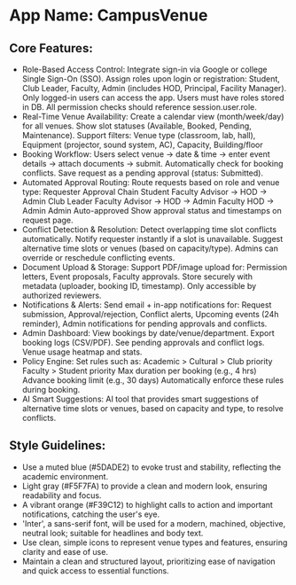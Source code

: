 # **App Name**: CampusVenue

## Core Features:

- Role-Based Access Control: Integrate sign-in via Google or college Single Sign-On (SSO). Assign roles upon login or registration: Student, Club Leader, Faculty, Admin (includes HOD, Principal, Facility Manager). Only logged-in users can access the app. Users must have roles stored in DB. All permission checks should reference session.user.role.
- Real-Time Venue Availability: Create a calendar view (month/week/day) for all venues. Show slot statuses (Available, Booked, Pending, Maintenance). Support filters: Venue type (classroom, lab, hall), Equipment (projector, sound system, AC), Capacity, Building/floor
- Booking Workflow: Users select venue -> date & time -> enter event details -> attach documents -> submit. Automatically check for booking conflicts. Save request as a pending approval (status: Submitted).
- Automated Approval Routing: Route requests based on role and venue type: Requester Approval Chain Student Faculty Advisor -> HOD -> Admin Club Leader Faculty Advisor -> HOD -> Admin Faculty HOD -> Admin Admin Auto-approved Show approval status and timestamps on request page.
- Conflict Detection & Resolution: Detect overlapping time slot conflicts automatically. Notify requester instantly if a slot is unavailable. Suggest alternative time slots or venues (based on capacity/type). Admins can override or reschedule conflicting events.
- Document Upload & Storage: Support PDF/image upload for: Permission letters, Event proposals, Faculty approvals. Store securely with metadata (uploader, booking ID, timestamp). Only accessible by authorized reviewers.
- Notifications & Alerts: Send email + in-app notifications for: Request submission, Approval/rejection, Conflict alerts, Upcoming events (24h reminder), Admin notifications for pending approvals and conflicts.
- Admin Dashboard: View bookings by date/venue/department. Export booking logs (CSV/PDF). See pending approvals and conflict logs. Venue usage heatmap and stats.
- Policy Engine: Set rules such as: Academic > Cultural > Club priority Faculty > Student priority Max duration per booking (e.g., 4 hrs) Advance booking limit (e.g., 30 days) Automatically enforce these rules during booking.
- AI Smart Suggestions: AI tool that provides smart suggestions of alternative time slots or venues, based on capacity and type, to resolve conflicts.

## Style Guidelines:

- Use a muted blue (#5DADE2) to evoke trust and stability, reflecting the academic environment.
- Light gray (#F5F7FA) to provide a clean and modern look, ensuring readability and focus.
- A vibrant orange (#F39C12) to highlight calls to action and important notifications, catching the user's eye.
- 'Inter', a sans-serif font, will be used for a modern, machined, objective, neutral look; suitable for headlines and body text.
- Use clean, simple icons to represent venue types and features, ensuring clarity and ease of use.
- Maintain a clean and structured layout, prioritizing ease of navigation and quick access to essential functions.